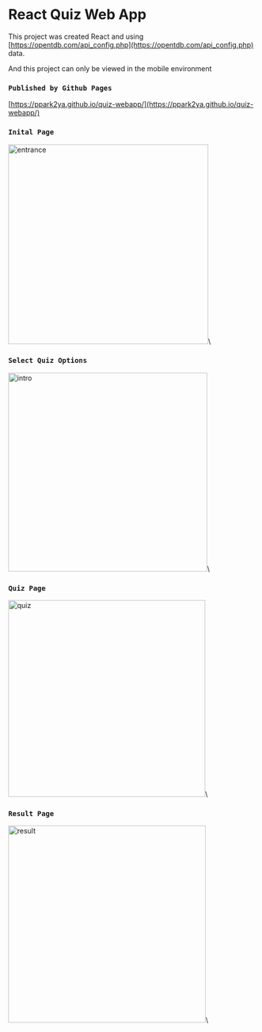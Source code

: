 # React Quiz Web App

This project was created React and using [https://opentdb.com/api_config.php](https://opentdb.com/api_config.php) data.

And this project can only be viewed in the mobile environment

### `Published by Github Pages`
[https://ppark2ya.github.io/quiz-webapp/](https://ppark2ya.github.io/quiz-webapp/)

### `Inital Page`
<img width="404" alt="entrance" src="https://user-images.githubusercontent.com/25785617/125196506-3d37be80-e295-11eb-9e0c-19aff30afd48.png">\

### `Select Quiz Options`
<img width="402" alt="intro" src="https://user-images.githubusercontent.com/25785617/125196605-7a03b580-e295-11eb-8038-ca6780954bdf.png">\

### `Quiz Page`
<img width="398" alt="quiz" src="https://user-images.githubusercontent.com/25785617/125196627-8be55880-e295-11eb-905b-3910ad6f39f8.png">\

### `Result Page`
<img width="399" alt="result" src="https://user-images.githubusercontent.com/25785617/125196663-a61f3680-e295-11eb-8704-c0002632a484.png">\
